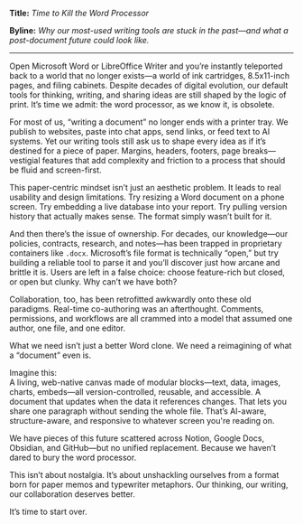 **Title:** _Time to Kill the Word Processor_

**Byline:** _Why our most-used writing tools are stuck in the past—and what a post-document future could look like._

---

Open Microsoft Word or LibreOffice Writer and you’re instantly teleported back to a world that no longer exists—a world of ink cartridges, 8.5x11-inch pages, and filing cabinets. Despite decades of digital evolution, our default tools for thinking, writing, and sharing ideas are still shaped by the logic of print. It’s time we admit: the word processor, as we know it, is obsolete.

For most of us, “writing a document” no longer ends with a printer tray. We publish to websites, paste into chat apps, send links, or feed text to AI systems. Yet our writing tools still ask us to shape every idea as if it’s destined for a piece of paper. Margins, headers, footers, page breaks—vestigial features that add complexity and friction to a process that should be fluid and screen-first.

This paper-centric mindset isn’t just an aesthetic problem. It leads to real usability and design limitations. Try resizing a Word document on a phone screen. Try embedding a live database into your report. Try pulling version history that actually makes sense. The format simply wasn’t built for it.

And then there’s the issue of ownership. For decades, our knowledge—our policies, contracts, research, and notes—has been trapped in proprietary containers like `.docx`. Microsoft’s file format is technically “open,” but try building a reliable tool to parse it and you’ll discover just how arcane and brittle it is. Users are left in a false choice: choose feature-rich but closed, or open but clunky. Why can’t we have both?

Collaboration, too, has been retrofitted awkwardly onto these old paradigms. Real-time co-authoring was an afterthought. Comments, permissions, and workflows are all crammed into a model that assumed one author, one file, and one editor.

What we need isn’t just a better Word clone. We need a reimagining of what a “document” even is.

Imagine this:  
A living, web-native canvas made of modular blocks—text, data, images, charts, embeds—all version-controlled, reusable, and accessible. A document that updates when the data it references changes. That lets you share one paragraph without sending the whole file. That’s AI-aware, structure-aware, and responsive to whatever screen you're reading on.

We have pieces of this future scattered across Notion, Google Docs, Obsidian, and GitHub—but no unified replacement. Because we haven’t dared to bury the word processor.

This isn’t about nostalgia. It’s about unshackling ourselves from a format born for paper memos and typewriter metaphors. Our thinking, our writing, our collaboration deserves better.

It’s time to start over.